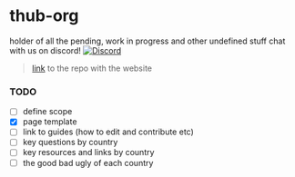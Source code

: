 # thub-org
holder of all the pending, work in progress and other undefined stuff
chat with us on discord! [![Discord](https://img.shields.io/badge/Discord-7289DA?style=for-the-badge&logo=discord&logoColor=white)](https://discord.gg/cgFnnFRwxm)
> [link](https://github.com/notakitty/thub) to the repo with the website

### TODO
* [ ] define scope
* [x] page template
* [ ] link to guides (how to edit and contribute etc)
* [ ] key questions by country
* [ ] key resources and links by country
* [ ] the good bad ugly of each country

